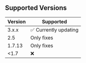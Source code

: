 ## Supported Versions

| Version    | Supported                |
| ---------- | ------------------------ |
| 3.x.x      | ✅ Currently updating    |
| 2.5        | Only fixes               |
| 1.7.13     | Only fixes               |
| <1.7       | :x:                      |
